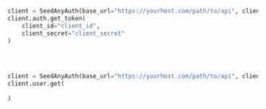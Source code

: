 ```python


client = SeedAnyAuth(base_url="https://yourhost.com/path/to/api", client_id="YOUR_CLIENT_ID", client_secret="YOUR_CLIENT_SECRET", )        
client.auth.get_token(
	client_id="client_id",
	client_secret="client_secret"
)
 
```                        


```python


client = SeedAnyAuth(base_url="https://yourhost.com/path/to/api", client_id="YOUR_CLIENT_ID", client_secret="YOUR_CLIENT_SECRET", )        
client.user.get(
	
)
 
```                        


